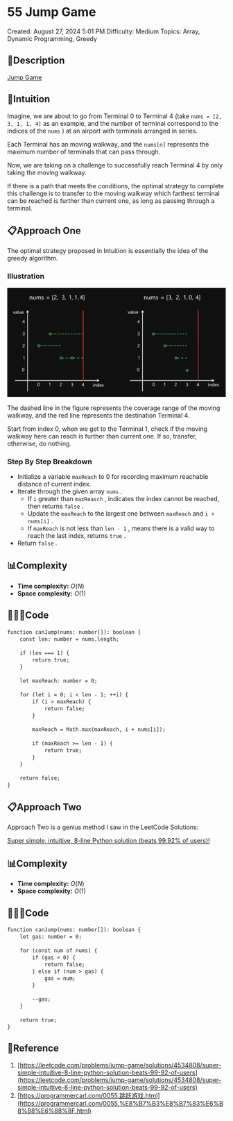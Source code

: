 # 55 Jump Game

Created: August 27, 2024 5:01 PM
Difficulty: Medium
Topics: Array, Dynamic Programming, Greedy

## 📖Description

[Jump Game](https://leetcode.com/problems/jump-game/description/)

## 🤔Intuition

Imagine, we are about to go from Terminal 0 to Terminal 4 (take `nums = [2, 3, 1, 1, 4]` as an example, and the number of terminal correspond to the indices of the `nums` ) at an airport with terminals arranged in series. 

Each Terminal has an moving walkway, and the `nums[n]` represents the maximum number of terminals that can pass through.

Now, we are taking on a challenge to successfully reach Terminal 4 by only taking the moving walkway.

If there is a path that meets the conditions, the optimal strategy to complete this challenge is to transfer to the moving walkway which farthest terminal can be reached is further than current one, as long as passing through a terminal.

## 📋Approach One

The optimal strategy proposed in Intuition is essentially the idea of the greedy algorithm.

### Illustration

![JumpGame.png](./JumpGame.png)

The dashed line in the figure represents the coverage range of the moving walkway, and the red line represents the destination Terminal 4.

Start from index 0, when we get to the Terminal 1, check if the moving walkway here can reach is further than current one. If so, transfer, otherwise, do nothing.

### **Step By Step Breakdown**

- Initialize a variable `maxReach` to 0 for recording maximum reachable distance of current index.
- Iterate through the given array `nums` .
    - If `i` greater than `maxReasch` , indicates the index cannot be reached, then returns `false` .
    - Update the `maxReach` to the largest one between `maxReach` and `i + nums[i]` .
    - If `maxReach` is not less than `len - 1` , means there is a valid way to reach the last index, returns `true` .
- Return `false` .

## 📊Complexity

- **Time complexity:** $O(N)$
- **Space complexity:** $O(1)$

## 🧑🏻‍💻Code

```tsx
function canJump(nums: number[]): boolean {
    const len: number = nums.length;

    if (len === 1) {
        return true;
    }

    let maxReach: number = 0;

    for (let i = 0; i < len - 1; ++i) {
        if (i > maxReach) {
            return false;
        }

        maxReach = Math.max(maxReach, i + nums[i]);

        if (maxReach >= len - 1) {
            return true;
        }
    }

    return false;
}
```

## 📋Approach Two

Approach Two is a genius method I saw in the LeetCode Solutions:

[Super simple, intuitive, 8-line Python solution (beats 99.92% of users)!](https://leetcode.com/problems/jump-game/solutions/4534808/super-simple-intuitive-8-line-python-solution-beats-99-92-of-users)

## 📊Complexity

- **Time complexity:** $O(N)$
- **Space complexity:** $O(1)$

## 🧑🏻‍💻Code

```tsx
function canJump(nums: number[]): boolean {
    let gas: number = 0;

    for (const num of nums) {
        if (gas < 0) {
            return false;
        } else if (num > gas) {
            gas = num;
        }

        --gas;
    }

    return true;
}
```

## 🔖Reference

1. [https://leetcode.com/problems/jump-game/solutions/4534808/super-simple-intuitive-8-line-python-solution-beats-99-92-of-users](https://leetcode.com/problems/jump-game/solutions/4534808/super-simple-intuitive-8-line-python-solution-beats-99-92-of-users)
2. [https://programmercarl.com/0055.跳跃游戏.html](https://programmercarl.com/0055.%E8%B7%B3%E8%B7%83%E6%B8%B8%E6%88%8F.html)